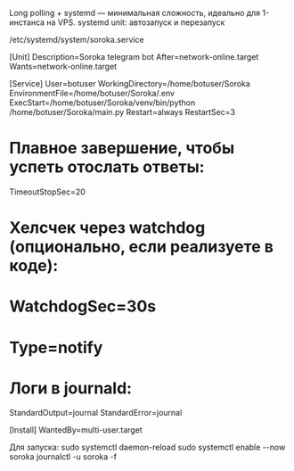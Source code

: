 
Long polling + systemd — минимальная сложность, идеально для 1-инстанса на VPS.
systemd unit: автозапуск и перезапуск

/etc/systemd/system/soroka.service

[Unit]
Description=Soroka telegram bot
After=network-online.target
Wants=network-online.target

[Service]
User=botuser
WorkingDirectory=/home/botuser/Soroka
EnvironmentFile=/home/botuser/Soroka/.env
ExecStart=/home/botuser/Soroka/venv/bin/python /home/botuser/Soroka/main.py
Restart=always
RestartSec=3
# Плавное завершение, чтобы успеть отослать ответы:
TimeoutStopSec=20
# Хелсчек через watchdog (опционально, если реализуете в коде):
# WatchdogSec=30s
# Type=notify

# Логи в journald:
StandardOutput=journal
StandardError=journal

[Install]
WantedBy=multi-user.target

Для запуска:
sudo systemctl daemon-reload
sudo systemctl enable --now soroka
journalctl -u soroka -f
